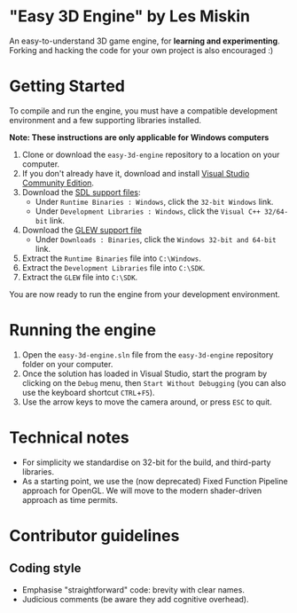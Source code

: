 # "Easy 3D Engine" by Les Miskin
An easy-to-understand 3D game engine, for **learning and experimenting**. Forking and hacking the code for your own project is also encouraged :)

[](docs/screenshot.png)

# Getting Started
To compile and run the engine, you must have a compatible development environment and a few supporting libraries installed.

**Note: These instructions are only applicable for Windows computers**

1. Clone or download the `easy-3d-engine` repository to a location on your computer.
2. If you don't already have it, download and install [Visual Studio Community Edition](https://visualstudio.microsoft.com).
3. Download the [SDL support files](https://www.libsdl.org/download-2.0.php):
    - Under `Runtime Binaries : Windows`, click the `32-bit Windows` link.
    - Under `Development Libraries : Windows`, click the `Visual C++ 32/64-bit` link.
4. Download the [GLEW support file](http://glew.sourceforge.net/)
    - Under `Downloads : Binaries`, click the `Windows 32-bit and 64-bit` link.
5. Extract the `Runtime Binaries` file into `C:\Windows`.
6. Extract the `Development Libraries` file into `C:\SDK`.
7. Extract the `GLEW` file into `C:\SDK`.

You are now ready to run the engine from your development environment.

# Running the engine
1. Open the `easy-3d-engine.sln` file from the `easy-3d-engine` repository folder on your computer.
2. Once the solution has loaded in Visual Studio, start the program by clicking on the `Debug` menu, then `Start Without Debugging` (you can also use the keyboard shortcut `CTRL`+`F5`).
3. Use the arrow keys to move the camera around, or press `ESC` to quit.

# Technical notes
* For simplicity we standardise on 32-bit for the build, and third-party libraries.
* As a starting point, we use the (now deprecated) Fixed Function Pipeline approach for OpenGL. We will move to the modern shader-driven approach as time permits.

# Contributor guidelines

## Coding style
* Emphasise "straightforward" code: brevity with clear names.
* Judicious comments (be aware they add cognitive overhead).
